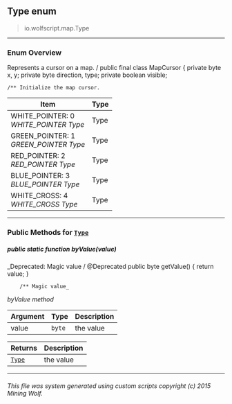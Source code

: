 ## Type __enum__

>io.wolfscript.map.Type

---

### Enum Overview

Represents a cursor on a map. /
public final class MapCursor {
    private byte x, y;
    private byte direction, type;
    private boolean visible;

    /** Initialize the map cursor.

Item | Type   
--- | :--- 
WHITE_POINTER: 0<br> _WHITE_POINTER Type_ | Type
GREEN_POINTER: 1<br> _GREEN_POINTER Type_ | Type
RED_POINTER: 2<br> _RED_POINTER Type_ | Type
BLUE_POINTER: 3<br> _BLUE_POINTER Type_ | Type
WHITE_CROSS: 4<br> _WHITE_CROSS Type_ | Type



---


### Public Methods for [`Type`](Type.md)

##### <a id='byvalue'></a>public static function __byValue__(value)
_Deprecated: Magic value /
        @Deprecated
        public byte getValue() {
            return value;
        }

        /** Magic value_

_byValue method_

Argument | Type | Description  
--- | --- | --- 
value | `byte` | the value

Returns | Description
--- | --- 
[`Type`](Type.md) | the value


---


###### This file was system generated using custom scripts copyright (c) 2015 Mining Wolf.
	

